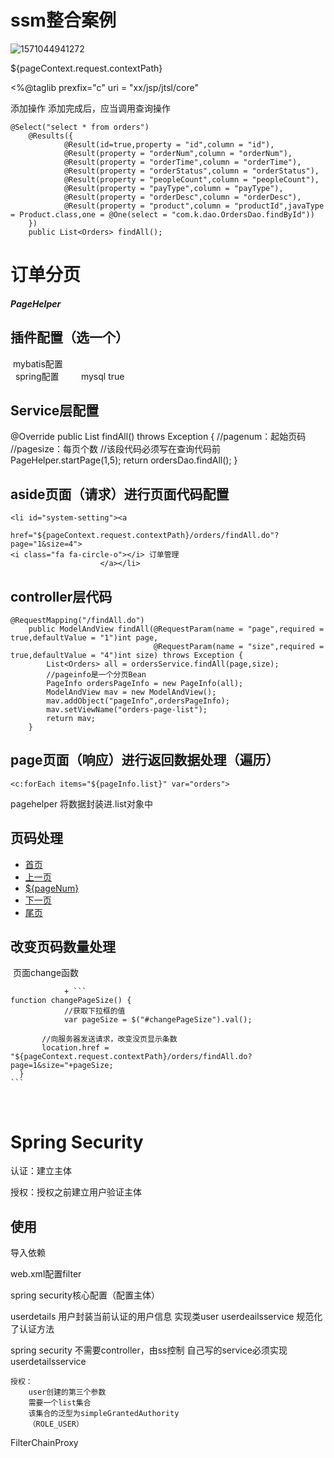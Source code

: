 # ssm整合案例

![1571044941272](C:\Users\feketerigo\AppData\Roaming\Typora\typora-user-images\1571044941272.png)

${pageContext.request.contextPath}

<%@taglib prexfix="c" uri = "xx/jsp/jtsl/core"

添加操作
	添加完成后，应当调用查询操作

```
@Select("select * from orders")
    @Results({
            @Result(id=true,property = "id",column = "id"),
            @Result(property = "orderNum",column = "orderNum"),
            @Result(property = "orderTime",column = "orderTime"),
            @Result(property = "orderStatus",column = "orderStatus"),
            @Result(property = "peopleCount",column = "peopleCount"),
            @Result(property = "payType",column = "payType"),
            @Result(property = "orderDesc",column = "orderDesc"),
            @Result(property = "product",column = "productId",javaType = Product.class,one = @One(select = "com.k.dao.OrdersDao.findById"))
    })
    public List<Orders> findAll();
```

# 订单分页

##### PageHelper

## 插件配置（选一个）

​	mybatis配置
​	<!--     
​	plugins在配置文件中的位置必须符合要求，否则会报错，顺序如下:    properties?, settings?,     typeAliases?, typeHandlers?,     objectFactory?,objectWrapperFactory?,     plugins?,     environments?, databaseIdProvider?, mappers? 
​	--> 
​	<plugins>    
​		<!-- com.github.pagehelper为PageHelper类所在包名 -->  		<plugin interceptor="com.github.pagehelper.PageInterceptor">        		<!-- 使用下面的方式配置参数，后面会有所有的参数介绍 -->    		<property name="param1" value="value1"/>    			</plugin> 
​	</plugins>
​	spring配置
​	<bean id="sqlSessionFactory" class="org.mybatis.spring.SqlSessionFactoryBean">
​        <property name="dataSource" ref="dataSource" />
​        <!-- 传入PageHelper的插件 -->
​        <property name="plugins">
​            <array>
​                <!-- 传入插件的对象 -->
​                <bean class="com.github.pagehelper.PageInterceptor">
​                    <property name="properties">
​                        <props>
​                            <prop key="helperDialect">mysql</prop>
​                            <prop key="reasonable">true</prop>
​                        </props>
​                    </property>
​                </bean>
​            </array>
​        </property>
​    </bean>

## Service层配置

@Override
    public List<Orders> findAll() throws Exception {
        //pagenum：起始页码
        //pagesize：每页个数
        //该段代码必须写在查询代码前
        PageHelper.startPage(1,5);
        return ordersDao.findAll();
    }

## aside页面（请求）进行页面代码配置

```
<li id="system-setting"><a
						href="${pageContext.request.contextPath}/orders/findAll.do"?page="1&size=4"> 
<i class="fa fa-circle-o"></i> 订单管理
					</a></li>
```

## controller层代码

```
@RequestMapping("/findAll.do")
    public ModelAndView findAll(@RequestParam(name = "page",required = true,defaultValue = "1")int page,
                                @RequestParam(name = "size",required = true,defaultValue = "4")int size) throws Exception {
        List<Orders> all = ordersService.findAll(page,size);
        //pageinfo是一个分页Bean
        PageInfo ordersPageInfo = new PageInfo(all);
        ModelAndView mav = new ModelAndView();
        mav.addObject("pageInfo",ordersPageInfo);
        mav.setViewName("orders-page-list");
        return mav;
    }
```



## page页面（响应）进行返回数据处理（遍历）

```
<c:forEach items="${pageInfo.list}" var="orders">
```

pagehelper 将数据封装进.list对象中

## 页码处理

<div class="box-tools pull-right">
                        <ul class="pagination">
                            <li>
                                <a href="${pageContext.request.contextPath}/orders/findAll.do?page=1&size=${pageInfo.pageSize}" aria-label="Previous">首页</a>
                            </li>
                            <li><a href="${pageContext.request.contextPath}/orders/findAll.do?page=${pageInfo.pageNum-1}&size=${pageInfo.pageSize}">上一页</a></li>
                            <c:forEach begin="1" end="${pageInfo.pages}" var="pageNum">
								<li><a href="${pageContext.request.contextPath}/orders/findAll.do?page=${pageNum}&size=${pageInfo.pageSize}">${pageNum}</a></li>
							</c:forEach>
                            <li><a href="${pageContext.request.contextPath}/orders/findAll.do?page=${pageInfo.pageNum-1}&size=${pageInfo.pageSize}">下一页</a></li>
                            <li>
                                <a href="${pageContext.request.contextPath}/orders/findAll.do?page=${pageInfo.pages}&size=${pageInfo.pageSize}" aria-label="Next">尾页</a>
                            </li>
                        </ul>
                    </div>

## 改变页码数量处理

​	页面change函数

				+ ```
	function changePageSize() {
				//获取下拉框的值
				var pageSize = $("#changePageSize").val();
	
	​		//向服务器发送请求，改变没页显示条数
	​		location.href = "${pageContext.request.contextPath}/orders/findAll.do?page=1&size="+pageSize;
	  }
	```


​	

# Spring Security

认证：建立主体

授权：授权之前建立用户验证主体

## 使用

导入依赖

web.xml配置filter

spring security核心配置（配置主体）

userdetails
	用户封装当前认证的用户信息
	实现类user
userdeailsservice
	规范化了认证方法

spring security
	不需要controller，由ss控制
	自己写的service必须实现userdetailsservice
	
	授权：
		user创建的第三个参数
		需要一个list集合
		该集合的泛型为simpleGrantedAuthority
		（ROLE_USER）

FilterChainProxy
















